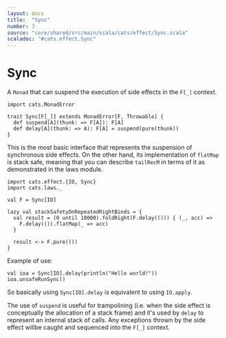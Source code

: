 ```yaml
---
layout: docs
title:  "Sync"
number: 3
source: "core/shared/src/main/scala/cats/effect/Sync.scala"
scaladoc: "#cats.effect.Sync"
---
```


# Sync

A `Monad` that can suspend the execution of side effects in the `F[_]` context.

```tut:book:silent
import cats.MonadError

trait Sync[F[_]] extends MonadError[F, Throwable] {
  def suspend[A](thunk: => F[A]): F[A]
  def delay[A](thunk: => A): F[A] = suspend(pure(thunk))
}
```

This is the most basic interface that represents the suspension of synchronous side effects. On the other hand, its implementation of `flatMap` is stack safe, meaning that you can describe `tailRecM` in terms of it as demonstrated in the laws module.

```tut:book
import cats.effect.{IO, Sync}
import cats.laws._

val F = Sync[IO]

lazy val stackSafetyOnRepeatedRightBinds = {
  val result = (0 until 10000).foldRight(F.delay(())) { (_, acc) =>
    F.delay(()).flatMap(_ => acc)
  }

  result <-> F.pure(())
}
```

Example of use:

```tut:book
val ioa = Sync[IO].delay(println("Hello world!"))
ioa.unsafeRunSync()
```

So basically using `Sync[IO].delay` is equivalent to using `IO.apply`.

The use of `suspend` is useful for trampolining (i.e. when the side effect is conceptually the allocation of a stack frame) and it's used by `delay` to represent an internal stack of calls. Any exceptions thrown by the side effect willbe caught and sequenced into the `F[_]` context.

